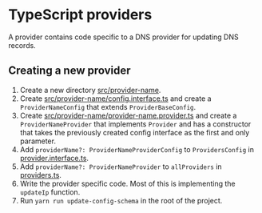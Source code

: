 # TypeScript providers
A provider contains code specific to a DNS provider for updating DNS records.

## Creating a new provider
1. Create a new directory [src/provider-name](./src).
1. Create [src/provider-name/config.interface.ts](./src) and create a `ProviderNameConfig`
   that extends `ProviderBaseConfig`.
1. Create [src/provider-name/provider-name.provider.ts](./src) and create a `ProviderNameProvider`
   that implements `Provider` and has a constructor that takes the previously created config interface
   as the first and only parameter.
1. Add `providerName?: ProviderNameProviderConfig` to `ProvidersConfig` in
   [provider.interface.ts](./src/provider.interface.ts).
1. Add `providerName?: ProviderNameProvider` to `allProviders` in
   [providers.ts](./src/providers.ts).
1. Write the provider specific code. Most of this is implementing the `updateIp` function.
1. Run `yarn run update-config-schema` in the root of the project.
